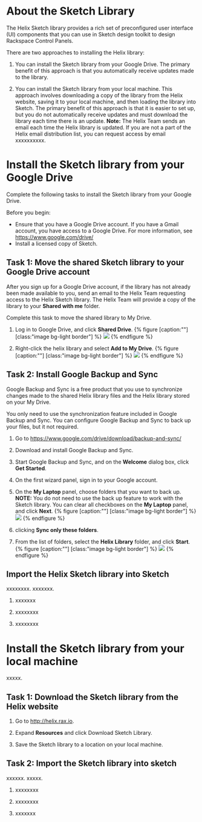 


# About the Sketch Library
The Helix Sketch library provides a rich set of preconfigured user interface
(UI) components that you can use in Sketch design toolkit to design Rackspace
Control Panels.

There are two approaches to installing the Helix library:
1. You can install the Sketch library from your Google Drive. The primary
benefit of this approach is that you automatically receive updates made to the
library.

2. You can install the Sketch library from your local machine. This approach
involves downloading a copy of the library from the Helix website, saving it to
your local machine, and then loading the library into Sketch. The primary
benefit of this approach is that it is easier to set up, but you do not
automatically receive updates and must download the library each time there is
an update.
**Note:** The Helix Team sends an email each time the Helix library is updated.
If you are not a part of the Helix email distribution list, you can request
access by email xxxxxxxxxx.

# Install the Sketch library from your Google Drive
Complete the following tasks to install the Sketch library from your Google
Drive.

Before you begin:
- Ensure that you have a Google Drive account. If you have a Gmail account, you
have access to a Google Drive. For more information, see https://www.google.com/drive/
- Install a licensed copy of Sketch.

## Task 1: Move the shared Sketch library to your Google Drive account
After you sign up for a Google Drive account, if the library has not already
been made available to you, send an email to the Helix Team requesting access
to the Helix Sketch library. The Helix Team will provide a copy of the library
to your **Shared with me** folder.

Complete this task to move the shared library to My Drive.

1. Log in to Google Drive, and click **Shared Drive**.
{% figure [caption:""] [class:"image bg-light border"] %}
![]({{site.url}}/assets/images/install-sketch-library/shared-drive.png)
{% endfigure %}

2. Right-click the helix library and select **Add to My Drive**.
{% figure [caption:""] [class:"image bg-light border"] %}
![]({{site.url}}/assets/images/install-sketch-library/add-to-my-drive.png)
{% endfigure %}

## Task 2: Install Google Backup and Sync
Google Backup and Sync is a free product that you use to synchronize changes
made to the shared Helix library files and the Helix library stored on your
My Drive.

You only need to use the synchronization feature included in Google Backup and
Sync. You can configure Google Backup and Sync to back up your files, but it
not required.

1. Go to https://www.google.com/drive/download/backup-and-sync/

2. Download and install Google Backup and Sync.

3. Start Google Backup and Sync, and on the **Welcome** dialog box, click
**Get Started**.

4. On the first wizard panel, sign in to your Google account.

5. On the **My Laptop** panel, choose folders that you want to back up.
**NOTE:** You do not need to use the back up feature to work with the Sketch
library. You can clear all checkboxes on the **My Laptop** panel, and click
**Next**.
{% figure [caption:""] [class:"image bg-light border"] %}
![]({{site.url}}/assets/images/install-sketch-library/backup-my-laptop.png)
{% endfigure %}

6. clicking **Sync only these folders**.

7. From the list of folders, select the **Helix Library** folder, and click **Start**.
{% figure [caption:""] [class:"image bg-light border"] %}
![]({{site.url}}/assets/images/install-sketch-library/sync-helix-folder.png)
{% endfigure %}

## Import the Helix Sketch library into Sketch
xxxxxxxx. xxxxxxx.

1. xxxxxxx

2. xxxxxxxx

3. xxxxxxxx


# Install the Sketch library from your local machine
xxxxx.

## Task 1: Download the Sketch library from the Helix website
1. Go to http://helix.rax.io.

2. Expand **Resources** and click Download Sketch Library.

3. Save the Sketch library to a location on your local machine.

## Task 2: Import the Sketch library into sketch
xxxxxx. xxxxx.

1. xxxxxxxx

2. xxxxxxxx

3. xxxxxxx
